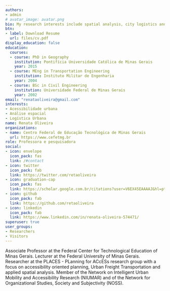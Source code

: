 ```yaml
---
authors:
- admin
# avatar_image: avatar.png
bio: My research interests include spatial analysis, city logistics and accessibility.
btn:
- label: Download Resume
  url: files/cv.pdf
display_education: false
education:
  courses:
  - course: PhD in Geography
    institution: Pontifícia Universidade Católica de Minas Gerais
    year: 2015
  - course: MEng in Transportation Engineering
    institution: Instituto Militar de Engenharia
    year: 2004
  - course: BSc in Civil Engineering
    institution: Universidade Federal de Minas Gerais
    year: 2002
email: "renataoliveira@gmail.com"
interests:
- Acessibilidade urbana
- Análise espacial
- Logística Urbana
name: Renata Oliveira
organizations:
- name: Centro Federal de Educação Tecnológica de Minas Gerais
  url: https://www.cefetmg.br
role: Professora e pesquisadora
social:
- icon: envelope
  icon_pack: fas
  link: /#contact
- icon: twitter
  icon_pack: fab
  link: https://twitter.com/retaoliveira
- icon: graduation-cap
  icon_pack: fas
  link: https://scholar.google.com.br/citations?user=V6EX45EAAAAJ&hl=pt-BR
- icon: github
  icon_pack: fab
  link: https://github.com/retaoliveira
- icon: linkedin
  icon_pack: fab
  link: https://www.linkedin.com/in/renata-oliveira-574471/
superuser: true
user_groups:
- Researchers
- Visitors
---
```


Associate Professor at the Federal Center for Technological Education of Minas Gerais. Lecturer at the Federal University of Minas Gerais. Researcher at the PLACES - PLanning for ACcESs research group with a focus on accessibility oriented planning, Urban Freight Transportation and applied spatial analysis. Member of the Network on Intelligent Urban Mobility and Accessibility Research (NIUMAR) and of the Network for Organizational Studies, Society and Subjectivity (NOSS).

